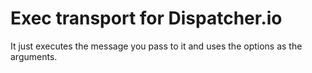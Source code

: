 # Exec transport for Dispatcher.io

It just executes the message you pass to it and uses the options as the arguments.